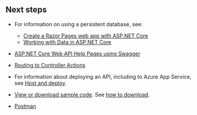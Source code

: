 ## Next steps

* For information on using a persistent database, see:

  *  [Create a Razor Pages web app with ASP.NET Core](xref:tutorials/index)
  * [Working with Data in ASP.NET Core](xref:data/index)
  
* [ASP.NET Core Web API Help Pages using Swagger](xref:tutorials/web-api-help-pages-using-swagger)
* [Routing to Controller Actions](xref:mvc/controllers/routing)
* For information about deploying an API, including to Azure App Service, see [Host and deploy](xref:host-and-deploy/index).
* [View or download sample code](https://github.com/aspnet/Docs/tree/master/aspnetcore/tutorials/first-web-api/sample). See [how to download](xref:tutorials/index#how-to-download-a-sample).
* [Postman](https://www.getpostman.com/)
